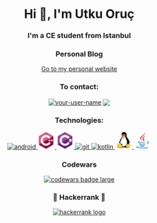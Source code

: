 <h1 align="center">Hi 🤠, I'm Utku Oruç</h1>
<h3 align="middle">I'm a CE student from Istanbul</h3>
<h3 align="middle">Personal Blog</h3>
<a href="https://utkuoruc.github.io/blog/"><p align="middle">Go to my personal website</p></a>
<h3 align="middle">To contact:</h3>
<p align="middle">
<a href="https://linkedin.com/in/utkuoruc" target="blank"><img align="center" src="https://raw.githubusercontent.com/rahuldkjain/github-profile-readme-generator/master/src/images/icons/Social/linked-in-alt.svg" alt="your-user-name" height="25" width="40" /></a>
<a href="mailto:utku2oruc@gmail.com" target="blank"> <img img align="center" src="https://camo.githubusercontent.com/7a636997757a6b8fec8abc095b48cb88dafbf47318c709d81a5b563dae1c84e1/68747470733a2f2f696d672e736869656c64732e696f2f62616467652f476d61696c2d2532334242303031422e7376673f267374796c653d666f722d7468652d6261646765266c6f676f3d476d61696c266c6f676f436f6c6f723d7768697465" ></a>
</p>

<h3 align="middle">Technologies:</h3>
<p align="middle"> <a href="https://developer.android.com" target="_blank" rel="noreferrer"> 
<img src="https://iconape.com/wp-content/png_logo_vector/android-robot-head.png" alt="android" width="40" height="40"/> </a> <a href="https://www.w3schools.com/cpp/" target="_blank" rel="noreferrer"> <img src="https://raw.githubusercontent.com/devicons/devicon/master/icons/cplusplus/cplusplus-original.svg" alt="cplusplus" width="40" height="40"/> </a> <a href="https://www.w3schools.com/cs/" target="_blank" rel="noreferrer"> <img src="https://raw.githubusercontent.com/devicons/devicon/master/icons/csharp/csharp-original.svg" alt="csharp" width="40" height="40"/> </a> <a href="https://git-scm.com/" target="_blank" rel="noreferrer"> <img src="https://www.vectorlogo.zone/logos/git-scm/git-scm-icon.svg" alt="git" width="40" height="40"/> </a> <a href="https://kotlinlang.org" target="_blank" rel="noreferrer"> <img src="https://www.vectorlogo.zone/logos/kotlinlang/kotlinlang-icon.svg" alt="kotlin" width="40" height="40"/> </a> <a href="https://www.linux.org/" target="_blank" rel="noreferrer"> <img src="https://raw.githubusercontent.com/devicons/devicon/master/icons/linux/linux-original.svg" alt="linux" width="40" height="40"/> </a> 
<a href="https://www.java.com/en/" target="_blank" rel="noreferrer"> <img src="https://raw.githubusercontent.com/devicons/devicon/master/icons/java/java-original.svg" alt="java" width="40" height="40"/> </a>
</p>
<h3 align="middle">Codewars</h3>
<p align="middle">
<a target="_blank" href="https://www.codewars.com/users/mexicola"><img src="https://www.codewars.com/users/mexicola/badges/large" alt="codewars badge large" /></a>  </p>
<h3 align="middle">🔻 Hackerrank 🔻</h3>
<p align="middle">
 <a target="_blank" href="https://www.hackerrank.com/utkuoruc"><img src="https://upload.wikimedia.org/wikipedia/commons/thumb/4/40/HackerRank_Icon-1000px.png/800px-HackerRank_Icon-1000px.png" alt="hackerrank logo" width="80" height="80"/></a> </p>
